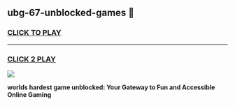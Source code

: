 
## ubg-67-unblocked-games 👋
<h3>
<a href="https://premium.freeplayer.one?title=ubg-67-unblocked-games&ref=14F">CLICK TO PLAY</a></h3>
<hr>

<h3>
<a href="https://premium.freeplayer.one?title=ubg-67-unblocked-games&ref=14F">CLICK 2 PLAY</a>
  
</h3>

<a href="https://premium.freeplayer.one?title=ubg-67-unblocked-games&ref=12F/"><img src="https://clearcache.store/games.png"></a>


**worlds hardest game unblocked: Your Gateway to Fun and Accessible Online Gaming**
